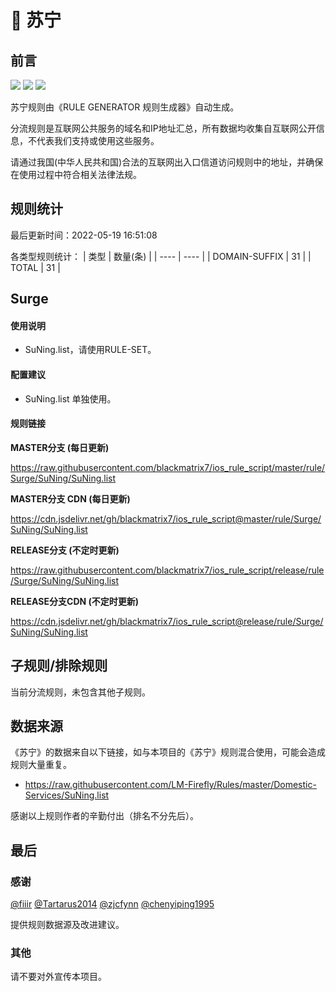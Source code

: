 # 🧸 苏宁

## 前言

![](https://shields.io/badge/-移除重复规则-ff69b4) ![](https://shields.io/badge/-DOMAIN与DOMAIN--SUFFIX合并-green) ![](https://shields.io/badge/-IP--CIDR(6)合并-blueviolet) 

苏宁规则由《RULE GENERATOR 规则生成器》自动生成。

分流规则是互联网公共服务的域名和IP地址汇总，所有数据均收集自互联网公开信息，不代表我们支持或使用这些服务。

请通过我国(中华人民共和国)合法的互联网出入口信道访问规则中的地址，并确保在使用过程中符合相关法律法规。

## 规则统计

最后更新时间：2022-05-19 16:51:08

各类型规则统计：
| 类型 | 数量(条)  | 
| ---- | ----  |
| DOMAIN-SUFFIX | 31  | 
| TOTAL | 31  | 


## Surge 

#### 使用说明
- SuNing.list，请使用RULE-SET。

#### 配置建议
- SuNing.list 单独使用。

#### 规则链接
**MASTER分支 (每日更新)**

https://raw.githubusercontent.com/blackmatrix7/ios_rule_script/master/rule/Surge/SuNing/SuNing.list

**MASTER分支 CDN (每日更新)**

https://cdn.jsdelivr.net/gh/blackmatrix7/ios_rule_script@master/rule/Surge/SuNing/SuNing.list

**RELEASE分支 (不定时更新)**

https://raw.githubusercontent.com/blackmatrix7/ios_rule_script/release/rule/Surge/SuNing/SuNing.list

**RELEASE分支CDN (不定时更新)**

https://cdn.jsdelivr.net/gh/blackmatrix7/ios_rule_script@release/rule/Surge/SuNing/SuNing.list

## 子规则/排除规则


当前分流规则，未包含其他子规则。

## 数据来源

《苏宁》的数据来自以下链接，如与本项目的《苏宁》规则混合使用，可能会造成规则大量重复。

- https://raw.githubusercontent.com/LM-Firefly/Rules/master/Domestic-Services/SuNing.list


感谢以上规则作者的辛勤付出（排名不分先后）。

## 最后

### 感谢

[@fiiir](https://github.com/fiiir) [@Tartarus2014](https://github.com/Tartarus2014) [@zjcfynn](https://github.com/zjcfynn) [@chenyiping1995](https://github.com/chenyiping1995) 

提供规则数据源及改进建议。

### 其他

请不要对外宣传本项目。